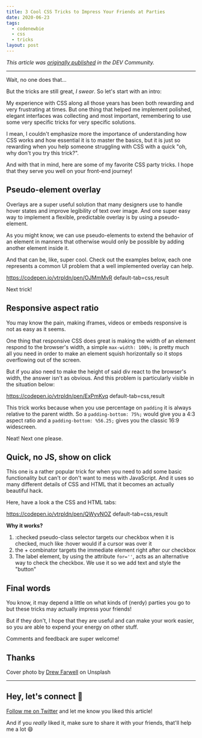 ```yaml
---
title: 3 Cool CSS Tricks to Impress Your Friends at Parties
date: 2020-06-23
tags:
  - codenewbie
  - css
  - tricks
layout: post
---
```


_This article was [originally published](https://dev.to/vtrpldn/3-cool-css-tricks-to-impress-your-friends-at-parties-k19) in the DEV Community._

---

Wait, no one does that...

But the tricks are still great, _I swear_. So let's start with an intro:

My experience with CSS along all those years has been both rewarding and very frustrating at times. But one thing that helped me implement polished, elegant interfaces was collecting and most important, remembering to use some very specific tricks for very specific solutions.

I mean, I couldn't emphasize more the importance of understanding how CSS works and how essential it is to master the basics, but it is just so rewarding when you help someone struggling with CSS with a quick "oh, why don't you try this trick?".

And with that in mind, here are some of my favorite CSS party tricks. I hope that they serve you well on your front-end journey!

## Pseudo-element overlay

Overlays are a super useful solution that many designers use to handle hover states and improve legibility of text over image. And one super easy way to implement a flexible, predictable overlay is by using a pseudo-element.

As you might know, we can use pseudo-elements to extend the behavior of an element in manners that otherwise would only be possible by adding another element inside it.

And that can be, like, super cool. Check out the examples below, each one represents a common UI problem that a well implemented overlay can help.

https://codepen.io/vtrpldn/pen/OJMmMvR default-tab=css,result

Next trick!

## Responsive aspect ratio

You may know the pain, making iframes, videos or embeds responsive is not as easy as it seems.

One thing that responsive CSS does great is making the width of an element respond to the browser's width, a simple `max-width: 100%;` is pretty much all you need in order to make an element squish horizontally so it stops overflowing out of the screen.

But if you also need to make the height of said div react to the browser's width, the answer isn't as obvious. And this problem is particularly visible in the situation below:

https://codepen.io/vtrpldn/pen/ExPmKyq default-tab=css,result

This trick works because when you use percentage on `padding` it is always relative to the parent width. So a `padding-bottom: 75%;` would give you a 4:3 aspect ratio and a `padding-bottom: %56.25;` gives you the classic 16:9 widescreen.

Neat! Next one please.

## Quick, no JS, show on click

This one is a rather popular trick for when you need to add some basic functionality but can't or don't want to mess with JavaScript. And it uses so many different details of CSS and HTML that it becomes an actually beautiful hack.

Here, have a look a the CSS and HTML tabs:

https://codepen.io/vtrpldn/pen/QWyvNOZ default-tab=css,result

**Why it works?**

1. :checked pseudo-class selector targets our checkbox when it is checked, much like :hover would if a cursor was over it
2. the + combinator targets the immediate element right
   after our checkbox
3. The label element, by using the attribute `for=''`, acts as an alternative way to check the checkbox. We use it so we add text and style the "button"

## Final words

You know, it may depend a little on what kinds of (nerdy) parties you go to but these tricks may actually impress your friends!

But if they don't, I hope that they are useful and can make your work easier, so you are able to expend your energy on other stuff.

Comments and feedback are super welcome!

## Thanks

Cover photo by [Drew Farwell](https://unsplash.com/@outdoor_junkiez) on Unsplash

---

## Hey, let's connect 👋

[Follow me on Twitter](https://twitter.com/paladini_dev) and let me know you liked this article!

And if you _really_ liked it, make sure to share it with your friends, that'll help me a lot 😄
